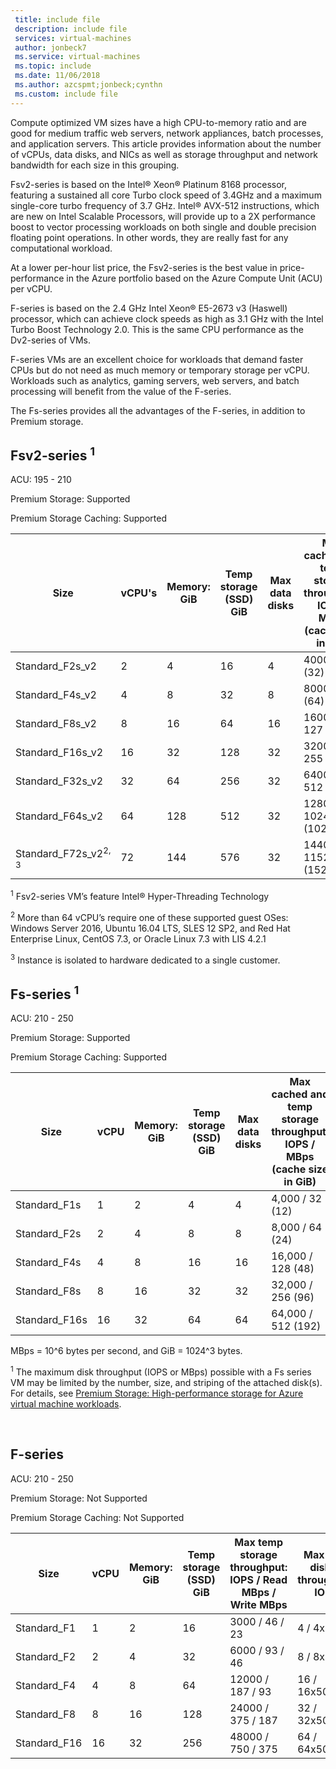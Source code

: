 ```yaml
---
 title: include file
 description: include file
 services: virtual-machines
 author: jonbeck7
 ms.service: virtual-machines
 ms.topic: include
 ms.date: 11/06/2018
 ms.author: azcspmt;jonbeck;cynthn
 ms.custom: include file
---
```


<!-- F-series, Fs-series* -->

Compute optimized VM sizes have a high CPU-to-memory ratio and are good for medium traffic web servers, network appliances, batch processes, and application servers. This article provides information about the number of vCPUs, data disks, and NICs as well as storage throughput and network bandwidth for each size in this grouping.

Fsv2-series is based on the Intel® Xeon® Platinum 8168 processor, featuring a sustained all core Turbo clock speed of 3.4GHz and a maximum single-core turbo frequency of 3.7 GHz. Intel® AVX-512 instructions, which are new on Intel Scalable Processors, will provide up to a 2X performance boost to vector processing workloads on both single and double precision floating point operations. In other words, they are really fast for any computational workload. 

At a lower per-hour list price, the Fsv2-series is the best value in price-performance in the Azure portfolio based on the Azure Compute Unit (ACU) per vCPU. 

F-series is based on the 2.4 GHz Intel Xeon® E5-2673 v3 (Haswell) processor, which can achieve clock speeds as high as 3.1 GHz with the Intel Turbo Boost Technology 2.0. This is the same CPU performance as the Dv2-series of VMs.  

F-series VMs are an excellent choice for workloads that demand faster CPUs but do not need as much memory or temporary storage per vCPU.  Workloads such as analytics, gaming servers, web servers, and batch processing will benefit from the value of the F-series.

The Fs-series provides all the advantages of the F-series, in addition to Premium storage.

## Fsv2-series <sup>1</sup>

ACU: 195 - 210

Premium Storage:  Supported

Premium Storage Caching:  Supported

| Size             | vCPU's | Memory: GiB | Temp storage (SSD) GiB | Max data disks | Max cached and temp storage throughput: IOPS / MBps (cache size in GiB) | Max uncached disk throughput: IOPS / MBps | Max NICs / Expected network bandwidth (Mbps) |
|------------------|--------|-------------|----------------|----------------|--------------------------|--------------------------|-------------------------|
| Standard_F2s_v2  | 2      | 4           | 16             | 4              | 4000 / 31 (32)           | 3200 / 47                | 2 / 875                 |
| Standard_F4s_v2  | 4      | 8           | 32             | 8              | 8000 / 63 (64)           | 6400 / 95                | 2 / 1,750               |
| Standard_F8s_v2  | 8      | 16          | 64             | 16             | 16000 / 127 (128)        | 12800 / 190              | 4 / 3,500               |
| Standard_F16s_v2 | 16     | 32          | 128            | 32             | 32000 / 255 (256)        | 25600 / 380              | 4 / 7,000               |
| Standard_F32s_v2 | 32     | 64          | 256            | 32             | 64000 / 512 (512)        | 51200 / 750              | 8 / 14,000              |
| Standard_F64s_v2 | 64     | 128         | 512            | 32             | 128000 / 1024 (1024)     | 80000 / 1100             | 8 / 28,000              |
| Standard_F72s_v2<sup>2, 3</sup> | 72 | 144 | 576         | 32             | 144000 / 1152 (1520)     | 80000 / 1100             | 8 / 30,000              |


<sup>1</sup> Fsv2-series VM’s feature Intel® Hyper-Threading Technology

<sup>2</sup> More than 64 vCPU’s require one of these supported guest OSes: Windows Server 2016, Ubuntu 16.04 LTS, SLES 12 SP2, and Red Hat Enterprise Linux, CentOS 7.3, or Oracle Linux 7.3 with LIS 4.2.1

<sup>3</sup> Instance is isolated to hardware dedicated to a single customer.

## Fs-series <sup>1</sup>

ACU: 210 - 250

Premium Storage:  Supported

Premium Storage Caching:  Supported

| Size | vCPU | Memory: GiB | Temp storage (SSD) GiB | Max data disks | Max cached and temp storage throughput: IOPS / MBps (cache size in GiB) | Max uncached disk throughput: IOPS / MBps | Max NICs / Expected network bandwidth (Mbps) |
| --- | --- | --- | --- | --- | --- | --- | --- |
| Standard_F1s |1 |2 |4 |4 |4,000 / 32 (12) |3,200 / 48 |2 / 750 |
| Standard_F2s |2 |4 |8 |8 |8,000 / 64 (24) |6,400 / 96 |2 / 1500 |
| Standard_F4s |4 |8 |16 |16 |16,000 / 128 (48) |12,800 / 192 |4 / 3000 |
| Standard_F8s |8 |16 |32 |32 |32,000 / 256 (96) |25,600 / 384 |8 / 6000 |
| Standard_F16s |16 |32 |64 |64 |64,000 / 512 (192) |51,200 / 768 |8 / 12000 |

MBps = 10^6 bytes per second, and GiB = 1024^3 bytes.

<sup>1</sup> The maximum disk throughput (IOPS or MBps) possible with a Fs series VM may be limited by the number, size, and striping of the attached disk(s).  For details, see [Premium Storage: High-performance storage for Azure virtual machine workloads](../articles/virtual-machines/windows/premium-storage.md).


<br>

## F-series

ACU: 210 - 250

Premium Storage:  Not Supported

Premium Storage Caching:  Not Supported

| Size         | vCPU | Memory: GiB | Temp storage (SSD) GiB | Max temp storage throughput: IOPS / Read MBps / Write MBps | Max data disks / throughput: IOPS | Max NICs / Expected network bandwidth (Mbps) |
|--------------|-----------|-------------|----------------|----------------------------------------------------------|-----------------------------------|------------------------------|
| Standard_F1  | 1         | 2           | 16             | 3000 / 46 / 23                                           | 4 / 4x500                         | 2 / 750                 |
| Standard_F2  | 2         | 4           | 32             | 6000 / 93 / 46                                           | 8 / 8x500                         | 2 / 1500                     |
| Standard_F4  | 4         | 8           | 64             | 12000 / 187 / 93                                         | 16 / 16x500                         | 4 / 3000                     |
| Standard_F8  | 8         | 16          | 128            | 24000 / 375 / 187                                        | 32 / 32x500                       | 8 / 6000                     |
| Standard_F16 | 16        | 32          | 256            | 48000 / 750 / 375                                        | 64 / 64x500                       | 8 / 12000           |


<br>


